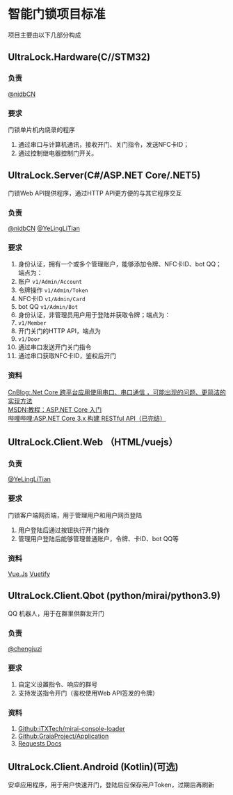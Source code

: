 # 智能门锁项目标准

项目主要由以下几部分构成

## UltraLock.Hardware(C//STM32)

### 负责

[@nidbCN](https://github.com/orgs/Ultra-Lock/people/nidbCN)

### 要求
门锁单片机内烧录的程序
1. 通过串口与计算机通讯，接收开门、关门指令，发送NFC卡ID；
2. 通过控制继电器控制门开关。

## UltraLock.Server(C#/ASP.NET Core/.NET5)

门锁Web API提供程序，通过HTTP API更方便的与其它程序交互

### 负责

[@nidbCN](https://github.com/orgs/Ultra-Lock/people/nidbCN)
[@YeLingLiTian](https://github.com/orgs/Ultra-Lock/people/YeLingLiTian)

### 要求

1. 身份认证，拥有一个或多个管理账户，能够添加令牌、NFC卡ID、bot QQ；端点为：
  1. 账户 `v1/Admin/Account`
  2. 令牌操作 `v1/Admin/Token`
  3. NFC卡ID `v1/Admin/Card`
  4. bot QQ `v1/Admin/Bot`
2. 身份认证，非管理员用户用于登陆并获取令牌；端点为：
  1. `v1/Member`
3. 开门关门的HTTP API，端点为
  1. `v1/Door`
4. 通过串口发送开门关门指令
5. 通过串口获取NFC卡ID，鉴权后开门

### 资料

[CnBlog:.Net Core 跨平台应用使用串口、串口通信 ，可能出现的问题、更简洁的实现方法](https://www.cnblogs.com/whuanle/p/10499498.html)  
[MSDN:教程：ASP.NET Core 入门](https://docs.microsoft.com/zh-cn/aspnet/core/getting-started/?view=aspnetcore-5.0&tabs=windows)  
[哔哩哔哩:ASP.NET Core 3.x 构建 RESTful API（已完结）](https://www.bilibili.com/video/BV1XJ411q7yy)

## UltraLock.Client.Web （HTML/vuejs）

### 负责

[@YeLingLiTian](https://github.com/orgs/Ultra-Lock/people/YeLingLiTian)

### 要求

门锁客户端网页端，用于管理用户和用户网页登陆
1. 用户登陆后通过按钮执行开门操作
2. 管理用户登陆后能够管理普通账户，令牌、卡ID、bot QQ等

### 资料

[Vue.Js](https://cn.vuejs.org/v2/guide/)
[Vuetify](https://vuetify.cn/zh-Hans/getting-started/quick-start/)

## UltraLock.Client.Qbot (python/mirai/python3.9)

QQ 机器人，用于在群里供群友开门

### 负责

[@chengjuzi](https://github.com/orgs/Ultra-Lock/people/chengjuzi)

### 要求

1. 自定义设置指令、响应的群号
2. 支持发送指令开门（鉴权使用Web API签发的令牌）

### 资料

1. [Github:iTXTech/mirai-console-loader](https://github.com/iTXTech/mirai-console-loader)
2. [Github:GraiaProject/Application](https://github.com/GraiaProject/Application)
3. [Requests Docs](https://cn.python-requests.org/zh_CN/latest/)

## UltraLock.Client.Android (Kotlin)(可选)

安卓应用程序，用于用户快速开门，登陆后应保存用户Token，过期后再刷新
